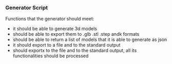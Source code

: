 ### Generator Script

Functions that the generator should meet:
- it should be able to generate 3d models
- should be able to export them to .glb .stl .step andk formats
- should be able to return a list of models that it is able to generate as json
- it should export to a file and to the standard output
- should exportx to the file and to the standard output, all its functionalities should be processed